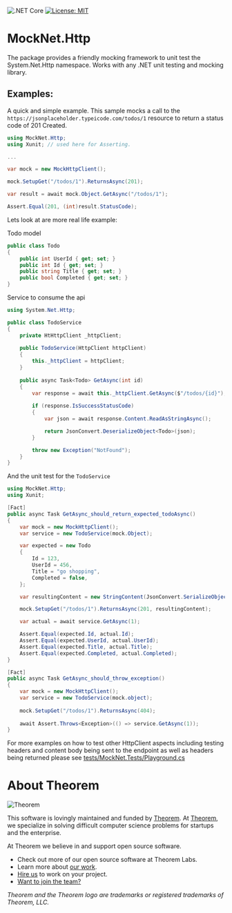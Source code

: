 ![.NET Core](https://github.com/citrusbyte/MockNet/workflows/.NET%20Core/badge.svg?branch=master) 
[![License: MIT](https://img.shields.io/badge/License-MIT-yellow.svg)](https://opensource.org/licenses/MIT)

# MockNet.Http

The package provides a friendly mocking framework to unit test the
System.Net.Http namespace. Works with any .NET unit testing and mocking library.

## Examples:

A quick and simple example. This sample mocks a call to the
`https://jsonplaceholder.typeicode.com/todos/1` resource to return a status code
of 201 Created.

``` csharp
using MockNet.Http;
using Xunit; // used here for Asserting.

...

var mock = new MockHttpClient();

mock.SetupGet("/todos/1").ReturnsAsync(201);

var result = await mock.Object.GetAsync("/todos/1");

Assert.Equal(201, (int)result.StatusCode);
```

Lets look at are more real life example:

Todo model

``` csharp
public class Todo 
{
    public int UserId { get; set; }
    public int Id { get; set; }
    public string Title { get; set; }
    public bool Completed { get; set; }
}
```

Service to consume the api

``` csharp
using System.Net.Http;

public class TodoService 
{
    private HtHttpClient _httpClient;
    
    public TodoService(HttpClient httpClient) 
    {
        this._httpClient = httpClient;
    }
    
    public async Task<Todo> GetAsync(int id) 
    {
        var response = await this._httpClient.GetAsync($"/todos/{id}");
        
        if (response.IsSuccessStatusCode)
        {
            var json = await response.Content.ReadAsStringAsync();

            return JsonConvert.DeserializeObject<Todo>(json);
        }

        throw new Exception("NotFound");
    }
}
```

And the unit test for the `TodoService`

``` csharp
using MockNet.Http;
using Xunit;

[Fact]
public async Task GetAsync_should_return_expected_todoAsync() 
{
    var mock = new MockHttpClient();
    var service = new TodoService(mock.Object);

    var expected = new Todo 
    {
        Id = 123,
        UserId = 456,
        Title = "go shopping",
        Completed = false,
    };

    var resultingContent = new StringContent(JsonConvert.SerializeObject(expected));

    mock.SetupGet("/todos/1").ReturnsAsync(201, resultingContent);

    var actual = await service.GetAsync(1);

    Assert.Equal(expected.Id, actual.Id);
    Assert.Equal(expected.UserId, actual.UserId);
    Assert.Equal(expected.Title, actual.Title);
    Assert.Equal(expected.Completed, actual.Completed);
}

[Fact]
public async Task GetAsync_should_throw_exception()
{
    var mock = new MockHttpClient();
    var service = new TodoService(mock.object);
    
    mock.SetupGet("/todos/1").ReturnsAsync(404);
    
    await Assert.Throws<Exception>(() => service.GetAsync(1));
}
```

For more examples on how to test other HttpClient aspects including testing headers and content body being sent to the
endpoint as well as headers being returned please see [tests/MockNet.Tests/Playground.cs](https://github.com/citrusbyte/MockNet/blob/master/tests/MockNet.Tests/Playground.cs)

# About Theorem

![Theorem](https://cl.ly/8b0a99ca064a/logo.png)

This software is lovingly maintained and funded by [Theorem](https://theorem.co).
At [Theorem](https://theorem.co), we specialize in solving difficult computer science problems for startups and the enterprise.

At Theorem we believe in and support open source software.
* Check out more of our open source software at Theorem Labs.
* Learn more about [our work](https://theorem.co/portfolio).
* [Hire us](https://theorem.co/contact-us) to work on your project.
* [Want to join the team?](http://theorem.co/careers)

*Theorem and the Theorem logo are trademarks or registered trademarks of Theorem, LLC.*
